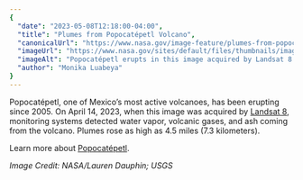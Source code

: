 ```yaml
---
{
  "date": "2023-05-08T12:18:00-04:00",
  "title": "Plumes from Popocatépetl Volcano",
  "canonicalUrl": "https://www.nasa.gov/image-feature/plumes-from-popocat-petl-volcano",
  "imageUrl": "https://www.nasa.gov/sites/default/files/thumbnails/image/popocatepetll_oli_20231104_lrg.jpg",
  "imageAlt": "Popocatépetl erupts in this image acquired by Landsat 8 on April 14, 2023.",
  "author": "Monika Luabeya"
}
---
```


Popocatépetl, one of Mexico’s most active volcanoes, has been erupting since 2005. On April 14, 2023, when this image was acquired by [Landsat 8](https://landsat.gsfc.nasa.gov/satellites/landsat-8/), monitoring systems detected water vapor, volcanic gases, and ash coming from the volcano. Plumes rose as high as 4.5 miles (7.3 kilometers).

Learn more about [Popocatépetl](https://earthobservatory.nasa.gov/images/151300/popocatepetl-volcano-keeps-on-puffing).

_Image Credit: NASA/Lauren Dauphin; USGS_
